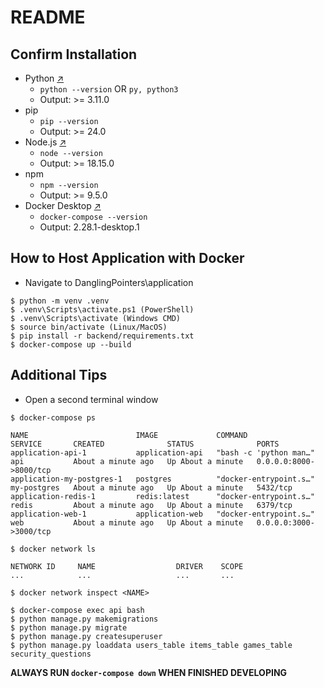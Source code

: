 # README

## Confirm Installation
- Python [↗](https://www.python.org/downloads/)
  - `python --version` OR `py, python3`
  - Output: >= 3.11.0
- pip
  - `pip --version`
  - Output: >= 24.0
- Node.js [↗](https://nodejs.org/en/download/package-manager)
  - `node --version`
  - Output: >= 18.15.0
- npm
  - `npm --version`
  - Output: >= 9.5.0
- Docker Desktop [↗](https://docs.docker.com/desktop/install/windows-install/)
  - `docker-compose --version`
  - Output: 2.28.1-desktop.1
  
## How to Host Application with Docker
- Navigate to DanglingPointers\application
```
$ python -m venv .venv
$ .venv\Scripts\activate.ps1 (PowerShell)
$ .venv\Scripts\activate (Windows CMD)
$ source bin/activate (Linux/MacOS)
$ pip install -r backend/requirements.txt
$ docker-compose up --build
```

## Additional Tips 
- Open a second terminal window

```
$ docker-compose ps

NAME                        IMAGE             COMMAND                  SERVICE       CREATED              STATUS              PORTS
application-api-1           application-api   "bash -c 'python man…"   api           About a minute ago   Up About a minute   0.0.0.0:8000->8000/tcp
application-my-postgres-1   postgres          "docker-entrypoint.s…"   my-postgres   About a minute ago   Up About a minute   5432/tcp
application-redis-1         redis:latest      "docker-entrypoint.s…"   redis         About a minute ago   Up About a minute   6379/tcp
application-web-1           application-web   "docker-entrypoint.s…"   web           About a minute ago   Up About a minute   0.0.0.0:3000->3000/tcp

$ docker network ls

NETWORK ID     NAME                  DRIVER    SCOPE
...            ...                   ...       ...

$ docker network inspect <NAME>

$ docker-compose exec api bash
$ python manage.py makemigrations
$ python manage.py migrate
$ python manage.py createsuperuser
$ python manage.py loaddata users_table items_table games_table security_questions
```

**ALWAYS RUN `docker-compose down` WHEN FINISHED DEVELOPING**